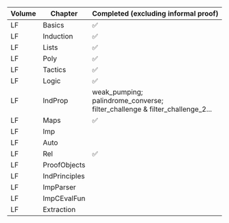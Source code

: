 | Volume | Chapter   | Completed (excluding informal proof) |
| ------ | --------- | :----------------------------------- |
| LF     | Basics    | ✅                                    |
| LF     | Induction | ✅                                    |
| LF     | Lists     | ✅                                    |
| LF     | Poly      | ✅                                    |
| LF     | Tactics   | ✅                                    |
| LF     | Logic     | ✅                                    |
| LF     | IndProp   | weak_pumping; <br />palindrome_converse; <br />filter_challenge & filter_challenge_2...|
| LF     | Maps      | ✅                                    |
| LF     | Imp       |                                       |
| LF     | Auto      |                                       |
| LF     | Rel       | ✅                                    |
| LF     | ProofObjects  |                                     |
| LF     | IndPrinciples |                                     |
| LF     | ImpParser     |                                     |
| LF     | ImpCEvalFun   |                                     |
| LF     | Extraction    |                                     |